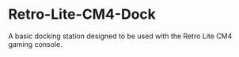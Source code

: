 # Retro-Lite-CM4-Dock
A basic docking station designed to be used with the Retro Lite CM4 gaming console.
